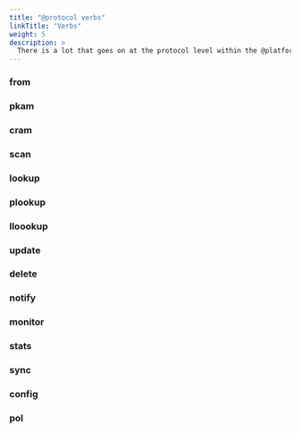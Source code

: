 ```yaml
---
title: "@protocol verbs"
linkTitle: "Verbs"
weight: 5
description: >
  There is a lot that goes on at the protocol level within the @platform. If you are interested in learning more about the key verbs that are in action, you can find details on how these verbs come to life.
---
```


### from

### pkam

### cram

### scan

### lookup

### plookup

### lloookup

### update

### delete

### notify

### monitor

### stats

### sync

### config

### pol
